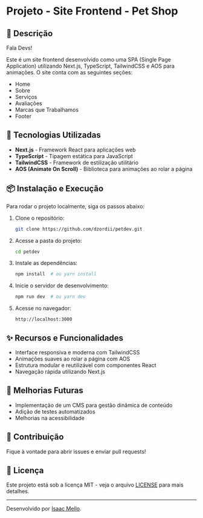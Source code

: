 # Projeto - Site Frontend - Pet Shop

## 📝 Descrição
Fala Devs!

Este é um site frontend desenvolvido como uma SPA (Single Page Application) utilizando Next.js, TypeScript, TailwindCSS e AOS para animações. O site conta com as seguintes seções:
- Home
- Sobre
- Serviços
- Avaliações
- Marcas que Trabalhamos
- Footer

## 🚀 Tecnologias Utilizadas
- **Next.js** - Framework React para aplicações web
- **TypeScript** - Tipagem estática para JavaScript
- **TailwindCSS** - Framework de estilização utilitário
- **AOS (Animate On Scroll)** - Biblioteca para animações ao rolar a página

## 📦 Instalação e Execução
Para rodar o projeto localmente, siga os passos abaixo:

1. Clone o repositório:
   ```bash
   git clone https://github.com/dzordii/petdev.git
   ```
2. Acesse a pasta do projeto:
   ```bash
   cd petdev
   ```
3. Instale as dependências:
   ```bash
   npm install  # ou yarn install
   ```
4. Inicie o servidor de desenvolvimento:
   ```bash
   npm run dev  # ou yarn dev
   ```
5. Acesse no navegador:
   ```
   http://localhost:3000
   ```

## ✨ Recursos e Funcionalidades
- Interface responsiva e moderna com TailwindCSS
- Animações suaves ao rolar a página com AOS
- Estrutura modular e reutilizável com componentes React
- Navegação rápida utilizando Next.js

## 📌 Melhorias Futuras
- Implementação de um CMS para gestão dinâmica de conteúdo
- Adição de testes automatizados
- Melhorias na acessibilidade

## 🤝 Contribuição
Fique à vontade para abrir issues e enviar pull requests!

## 📄 Licença
Este projeto está sob a licença MIT - veja o arquivo [LICENSE](LICENSE) para mais detalhes.

---

Desenvolvido por [Isaac Mello](https://github.com/dzordii).

